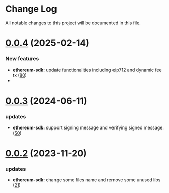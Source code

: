 
# Change Log

All notable changes to this project will be documented in this file.

# [0.0.4](https://github.com/okx/go-wallet-sdk) (2025-02-14)

### New features

- **ethereum-sdk:** update functionalities including eip712 and dynamic fee tx ([80](https://github.com/okx/go-wallet-sdk/pull/80))
- 
# [0.0.3](https://github.com/okx/go-wallet-sdk) (2024-06-11)

### updates

- **ethereum-sdk:** support   signing message and verifying signed message. ([50](https://github.com/okx/go-wallet-sdk/pull/50))

# [0.0.2](https://github.com/okx/go-wallet-sdk) (2023-11-20)

### updates

- **ethereum-sdk:** change some files name and remove some unused libs ([21](https://github.com/okx/go-wallet-sdk/pull/21))

